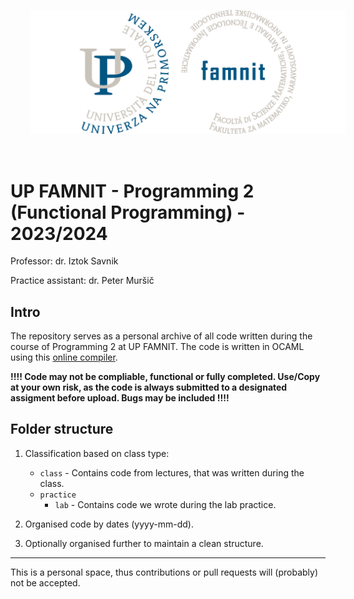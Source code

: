 <p align="center">
  <img src="famnit.png" style="padding: 32px" />
</p>

# UP FAMNIT - Programming 2 (Functional Programming) - 2023/2024

Professor: dr. Iztok Savnik

Practice assistant: dr. Peter Muršič

## Intro 

The repository serves as a personal archive of all code written during the course of Programming 2 at UP FAMNIT. The code is written in OCAML using this [online compiler](https://ocaml.famn.it).

**!!!! Code may not be compliable, functional or fully completed. Use/Copy at your own risk, as the code is always submitted to a designated assigment before upload. Bugs may be included !!!!**

## Folder structure

1. Classification based on class type:
    - `class` - Contains code from lectures, that was written during the class.
    - `practice`
      - `lab` - Contains code we wrote during the lab practice.
      
2. Organised code by dates (yyyy-mm-dd).

3. Optionally organised further to maintain a clean structure.

---

This is a personal space, thus contributions or pull requests will (probably) not be accepted.